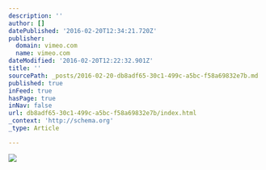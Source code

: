 ```yaml
---
description: ''
author: []
datePublished: '2016-02-20T12:34:21.720Z'
publisher:
  domain: vimeo.com
  name: vimeo.com
dateModified: '2016-02-20T12:22:32.901Z'
title: ''
sourcePath: _posts/2016-02-20-db8adf65-30c1-499c-a5bc-f58a69832e7b.md
published: true
inFeed: true
hasPage: true
inNav: false
url: db8adf65-30c1-499c-a5bc-f58a69832e7b/index.html
_context: 'http://schema.org'
_type: Article

---
```

![](https://i.vimeocdn.com/video/93247387_295x166.jpg)